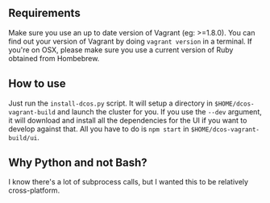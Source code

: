 ## Requirements
Make sure you use an up to date version of Vagrant (eg: >=1.8.0). You can find
out your version of Vagrant by doing `vagrant version` in a terminal. If you're
on OSX, please make sure you use a current version of Ruby obtained from
Hombebrew.

## How to use
Just run the `install-dcos.py` script. It will setup a directory in `$HOME/dcos-vagrant-build` and launch the cluster for you.
If you use the `--dev` argument, it will download and install all the dependencies for the UI if you want to develop against that.
All you have to do is `npm start` in `$HOME/dcos-vagrant-build/ui`.

## Why Python and not Bash?
I know there's a lot of subprocess calls, but I wanted this to be relatively cross-platform.

